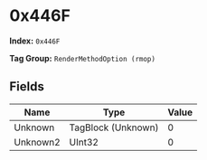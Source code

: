 # 0x446F

**Index:** ```0x446F```

**Tag Group:** ```RenderMethodOption (rmop)```

## Fields

Name	| Type	| Value
---	|---	|---	|
Unknown	|TagBlock (Unknown)	|0
Unknown2	|UInt32	|0



